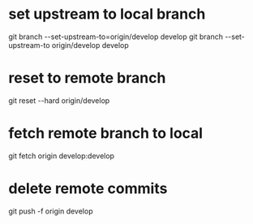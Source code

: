 # set upstream to local branch
git branch --set-upstream-to=origin/develop develop
git branch --set-upstream-to origin/develop develop

# reset to remote branch
git reset --hard origin/develop

# fetch remote branch to local
git fetch origin develop:develop

# delete remote commits
git push -f origin develop